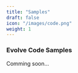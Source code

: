 ```yaml
---
title: "Samples"
draft: false
icon: "/images/code.png"
weight: 1
---
```


### Evolve Code Samples

Comming soon...
